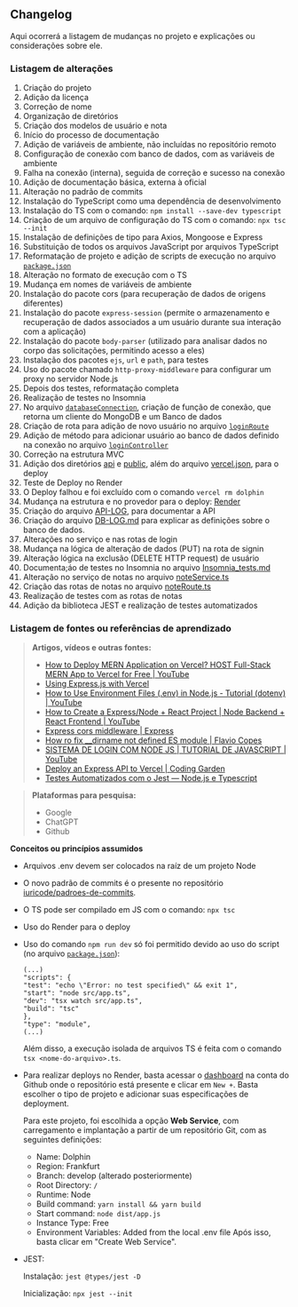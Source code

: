 ## Changelog

Aqui ocorrerá a listagem de mudanças no projeto e explicações ou considerações sobre ele.

### Listagem de alterações

1. Criação do projeto
2. Adição da licença
3. Correção de nome
4. Organização de diretórios
5. Criação dos modelos de usuário e nota
6. Início do processo de documentação
7. Adição de variáveis de ambiente, não incluídas no repositório remoto
8. Configuração de conexão com banco de dados, com as variáveis de ambiente
9. Falha na conexão (interna), seguida de correção e sucesso na conexão
10. Adição de documentação básica, externa à oficial
11. Alteração no padrão de commits 
12. Instalação do TypeScript como uma dependência de desenvolvimento
13. Instalação do TS com o comando: ```npm install --save-dev typescript```
14. Criação de um arquivo de configuração do TS com o comando: ```npx tsc --init```
15. Instalação de definições de tipo para Axios, Mongoose e Express 
16. Substituição de todos os arquivos JavaScript por arquivos TypeScript
17. Reformatação de projeto e adição de scripts de execução no arquivo [```package.json```](package.json)
18. Alteração no formato de execução com o TS
19. Mudança em nomes de variáveis de ambiente
20. Instalação do pacote cors (para recuperação de dados de origens diferentes)
21. Instalação do pacote ```express-session``` (permite o armazenamento e recuperação de dados associados a um usuário durante sua interação com a aplicação)
22. Instalação do pacote ```body-parser``` (utilizado para analisar dados no corpo das solicitações, permitindo acesso a eles)
23. Instalação dos pacotes ```ejs```, ```url``` e ```path```, para testes
24. Uso do pacote chamado ```http-proxy-middleware``` para configurar um proxy no servidor Node.js
25. Depois dos testes, reformatação completa
26. Realização de testes no Insomnia
27. No arquivo [```databaseConnection```](src/config/databaseConnection.ts), criação de função de conexão, que retorna um cliente do MongoDB e um Banco de dados
28. Criação de rota para adição de novo usuário no arquivo [```loginRoute```](src/services/loginService.ts)
29. Adição de método para adicionar usuário ao banco de dados definido na conexão no arquivo [```loginController```](src/routes/loginRoute.ts)
30. Correção na estrutura MVC
31. Adição dos diretórios [api](api) e [public](public), além do arquivo [vercel.json](vercel.json), para o deploy
32. Teste de Deploy no Render
33. O Deploy falhou e foi excluído com o comando `vercel rm dolphin`
34. Mudança na estrutura e no provedor para o deploy: [Render](https://render.com/)
35. Criação do arquivo [API-LOG](API-LOG.md), para documentar a API
36. Criação do arquivo [DB-LOG.md](DB-LOG.md) para explicar as definições sobre o banco de dados.
37. Alterações no serviço e nas rotas de login
38. Mudança na lógica de alteração de dados (PUT) na rota de signin
39. Alteração lógica na exclusão (DELETE HTTP request) de usuário
40. Documenta;áo de testes no Insomnia no arquivo [Insomnia_tests.md](src/Insomnia_tests.md)
41. Alteração no serviço de notas no arquivo [noteService.ts](src/services/noteService.ts)
42. Criação das rotas de notas no arquivo [noteRoute.ts](src/routes/noteRoute.ts)
43. Realização de testes com as rotas de notas
44. Adição da biblioteca JEST e realização de testes automatizados

### Listagem de fontes ou referências de aprendizado

> **Artigos, vídeos e outras fontes:**
> - [How to Deploy MERN Application on Vercel? HOST Full-Stack MERN App to Vercel for Free | YouTube](https://www.youtube.com/watch?v=Cfi0mymfKiA&t=157s)
> - [Using Express.js with Vercel](https://vercel.com/guides/using-express-with-vercel)
> - [How to Use Environment Files (.env) in Node.js - Tutorial (dotenv) | YouTube](https://www.youtube.com/watch?v=hZUNMYU4Kzo) 
> - [How to Create a Express/Node + React Project | Node Backend + React Frontend | YouTube](https://www.youtube.com/watch?v=w3vs4a03y3I&t=523s)
> - [Express cors middleware | Express](https://expressjs.com/en/resources/middleware/cors.html)
> - [How ro fix __dirname not defined ES module | Flavio Copes](https://flaviocopes.com/fix-dirname-not-defined-es-module-scope/)
> - [SISTEMA DE LOGIN COM NODE JS | TUTORIAL DE JAVASCRIPT | YouTube](https://www.youtube.com/watch?v=rXWa9jtHu7g&t=583s)
> - [Deploy an Express API to Vercel | Coding Garden](https://www.youtube.com/watch?v=B-T69_VP2Ls&t=290s)
> - [Testes Automatizados com o Jest — Node.js e Typescript](https://gabriel-amorim.medium.com/testes-automatizados-com-o-jest-node-js-e-typescript-6d6c6fe8158f)

> **Plataformas para pesquisa:**
> - Google
> - ChatGPT
> - Github

**Conceitos ou princípios assumidos**
 
- Arquivos .env devem ser colocados na raíz de um projeto Node
- O novo padrão de commits é o presente no repositório [iuricode/padroes-de-commits](https://github.com/iuricode/padroes-de-commits).
- O TS pode ser compilado em JS com o comando: ```npx tsc```
- Uso do Render para o deploy
- Uso do comando ```npm run dev``` só foi permitido devido ao uso do script (no arquivo [```package.json```](package.json)):
    ```
    (...)
    "scripts": {
    "test": "echo \"Error: no test specified\" && exit 1",
    "start": "node src/app.ts",
    "dev": "tsx watch src/app.ts",
    "build": "tsc"
    },
    "type": "module",
    (...)
    ```

    Além disso, a execução isolada de arquivos TS é feita com o comando ```tsx <nome-do-arquivo>.ts```.
- Para realizar deploys no Render, basta acessar o [dashboard](https://dashboard.render.com/) na conta do Github onde o repositório
  está presente e clicar em `New +`. Basta escolher o tipo de projeto e adicionar suas especificações de deployment. 

  Para este projeto, foi escolhida a opção **Web Service**, com carregamento e implantação a partir de um repositório Git,
  com as seguintes definições:
  - Name: Dolphin
  - Region: Frankfurt
  - Branch: develop (alterado posteriormente)
  - Root Directory: `/`
  - Runtime: Node
  - Build command: `yarn install && yarn build`
  - Start command: `node dist/app.js`
  - Instance Type: Free
  - Environment Variables: Added from the local .env file
  Após isso, basta clicar em "Create Web Service".

- JEST:
  
  Instalação: `jest @types/jest -D`

  Inicialização: `npx jest --init`